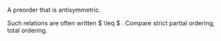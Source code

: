 A preorder that is antisymmetric.

Such relations are often written $  \leq  $ . Compare strict partial
ordering, total ordering.
